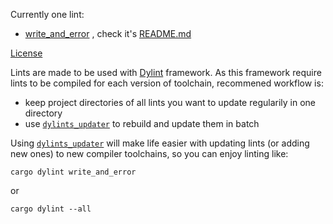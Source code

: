 Currently one lint:

* [write_and_error](write_and_error) , check it's [README.md](write_and_error/README.md)

[License](write_and_error/LICENSE)

Lints are made to be used with [Dylint] framework.
As this framework require lints to be compiled for each version of toolchain,
recommened workflow is:

* keep project directories of all lints you want to update regularily in one directory
* use [`dylints_updater`](https://github.com/gww-parity/dylints_updater) to rebuild and update them in batch

Using [`dylints_updater`](https://github.com/gww-parity/dylints_updater) will make life easier with updating lints (or adding new ones) to new compiler toolchains, so you can enjoy linting like:

```
cargo dylint write_and_error
```

or 

```
cargo dylint --all
```


[Dylint]: https://github.com/trailofbits/dylint
[`dylints_updater`]: https://github.com/gww-parity/dylints_updater

